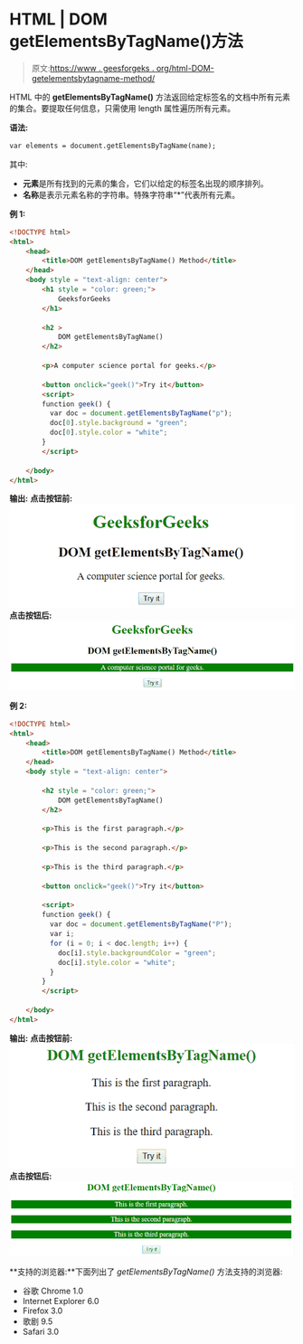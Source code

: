 # HTML | DOM getElementsByTagName()方法

> 原文:[https://www . geesforgeks . org/html-DOM-getelementsbytagname-method/](https://www.geeksforgeeks.org/html-dom-getelementsbytagname-method/)

HTML 中的 **getElementsByTagName()** 方法返回给定标签名的文档中所有元素的集合。要提取任何信息，只需使用 length 属性遍历所有元素。

**语法:**

```html
var elements = document.getElementsByTagName(name);
```

其中:

*   **元素**是所有找到的元素的集合，它们以给定的标签名出现的顺序排列。
*   **名称**是表示元素名称的字符串。特殊字符串“*”代表所有元素。

**例 1:**

```html
<!DOCTYPE html>
<html>
    <head>
        <title>DOM getElementsByTagName() Method</title>
    </head>
    <body style = "text-align: center">
        <h1 style = "color: green;">
            GeeksforGeeks
        </h1>

        <h2 >
            DOM getElementsByTagName() 
        </h2>

        <p>A computer science portal for geeks.</p>

        <button onclick="geek()">Try it</button>
        <script>
        function geek() {
          var doc = document.getElementsByTagName("p");
          doc[0].style.background = "green";
          doc[0].style.color = "white";
        }
        </script>

    </body>
</html>
```

**输出:**
**点击按钮前:**
![tagname](img/7ff29ba4cbbe88d161183bcdf443b7c9.png)
**点击按钮后:**
![tagname](img/28948eebb6eeffa09b07389a32495821.png)

**例 2:**

```html
<!DOCTYPE html>
<html>
    <head>
        <title>DOM getElementsByTagName() Method</title>
    </head>
    <body style = "text-align: center">

        <h2 style = "color: green;">
            DOM getElementsByTagName() 
        </h2>

        <p>This is the first paragraph.</p>

        <p>This is the second paragraph.</p>

        <p>This is the third paragraph.</p>

        <button onclick="geek()">Try it</button>

        <script>
        function geek() {
          var doc = document.getElementsByTagName("P");
          var i;
          for (i = 0; i < doc.length; i++) {
            doc[i].style.backgroundColor = "green";
            doc[i].style.color = "white";
          }
        }
        </script>

    </body>
</html>
```

**输出:**
**点击按钮前:**
![tagname](img/7cdb65ab3cc51634c8eac1f6b7d5357b.png)
**点击按钮后:**
![tagname](img/99af09210bd02660970038e3030da667.png)

**支持的浏览器:**下面列出了 *getElementsByTagName()* 方法支持的浏览器:

*   谷歌 Chrome 1.0
*   Internet Explorer 6.0
*   Firefox 3.0
*   歌剧 9.5
*   Safari 3.0